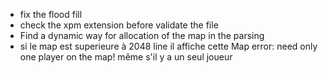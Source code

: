 - fix the flood fill
- check the xpm extension before validate the file
- Find a dynamic way for allocation of the map in the parsing
- si le map est superieure à 2048 line il affiche cette Map error: need only one player on the map! même s'il y a un seul joueur